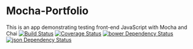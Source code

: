 # Mocha-Portfolio
This is an app demonstrating testing front-end JavaScript with Mocha and Chai
[![Build Status](https://travis-ci.org/Bespinoza10/Mocha-Portfolio-1.svg?branch=master)](https://travis-ci.org/Bespinoza10/Mocha-Portfolio-1)
[![Coverage Status](https://coveralls.io/repos/Bespinoza10/Mocha-Portfolio-1/badge.svg)](https://coveralls.io/r/Bespinoza10/Mocha-Portfolio-1)
[![bower Dependency Status](https://www.versioneye.com/user/projects/54d8df7bc1bbbd9bd70000e9/badge.svg?style=flat)](https://www.versioneye.com/user/projects/54d8df7bc1bbbd9bd70000e9)
[![json Dependency Status](https://www.versioneye.com/user/projects/54d8df7bc1bbbd9bd70000e9/badge.svg?style=flat)](https://www.versioneye.com/user/projects/54d8df7bc1bbbd9bd70000e9)
